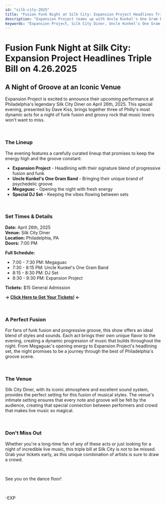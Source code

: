 ```yaml
---
id: "silk-city-2025"
title: "Fusion Funk Night at Silk City: Expansion Project Headlines Triple Bill"
description: "Expansion Project teams up with Uncle Kunkel's One Gram Band and Megaguac for an unforgettable night of funk fusion and groovy rock at Philadelphia's iconic Silk City Diner."
keywords: "Expansion Project, Silk City Diner, Uncle Kunkel's One Gram Band, Megaguac, Philadelphia music scene, live music, funk fusion, groovy rock, Dave Kiss Presents"
---
```


# Fusion Funk Night at Silk City: Expansion Project Headlines Triple Bill on 4.26.2025

## A Night of Groove at an Iconic Venue

Expansion Project is excited to announce their upcoming performance at Philadelphia's legendary Silk City Diner on April 26th, 2025. This special evening, presented by Dave Kiss, brings together three of Philly's most dynamic acts for a night of funk fusion and groovy rock that music lovers won't want to miss.

&nbsp;

### The Lineup

The evening features a carefully curated lineup that promises to keep the energy high and the groove constant:

- **Expansion Project** - Headlining with their signature blend of progressive fusion and funk
- **Uncle Kunkel's One Gram Band** - Bringing their unique brand of psychedelic groove
- **Megaguac** - Opening the night with fresh energy
- **Special DJ Set** - Keeping the vibes flowing between sets

&nbsp;

### Set Times & Details

**Date:** April 26th, 2025  
**Venue:** Silk City Diner  
**Location:** Philadelphia, PA  
**Doors:** 7:00 PM

**Full Schedule:**

- 7:00 - 7:30 PM: Megaguac
- 7:30 - 8:15 PM: Uncle Kunkel's One Gram Band
- 8:15 - 8:30 PM: DJ Set
- 8:30 - 9:30 PM: Expansion Project

**Tickets:** $15 General Admission

**→ [Click Here to Get Your Tickets!](https://www.etix.com/ticket/p/51641223/uncle-kunkels-one-gram-band-expansion-project-megaguac-philadelphia-silk-city) ←**

&nbsp;

### A Perfect Fusion

For fans of funk fusion and progressive groove, this show offers an ideal blend of styles and sounds. Each act brings their own unique flavor to the evening, creating a dynamic progression of music that builds throughout the night. From Megaguac's opening energy to Expansion Project's headlining set, the night promises to be a journey through the best of Philadelphia's groove scene.

&nbsp;

### The Venue

Silk City Diner, with its iconic atmosphere and excellent sound system, provides the perfect setting for this fusion of musical styles. The venue's intimate setting ensures that every note and groove will be felt by the audience, creating that special connection between performers and crowd that makes live music so magical.

&nbsp;

### Don't Miss Out

Whether you're a long-time fan of any of these acts or just looking for a night of incredible live music, this triple bill at Silk City is not to be missed. Grab your tickets early, as this unique combination of artists is sure to draw a crowd.

&nbsp;

See you on the dance floor!

&nbsp;

-EXP
